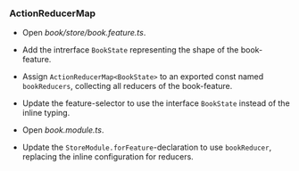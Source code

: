 ### ActionReducerMap<T>

- Open _book/store/book.feature.ts_.
- Add the intrerface `BookState` representing the shape of the book-feature.
- Assign `ActionReducerMap<BookState>` to an exported const named `bookReducers`, collecting all reducers of the book-feature.

- Update the feature-selector to use the interface `BookState` instead of the inline typing.

- Open _book.module.ts_.
- Update the `StoreModule.forFeature`-declaration to use `bookReducer`, replacing the inline configuration for reducers.

